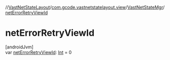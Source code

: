 //[VastNetStateLayout](../../../index.md)/[com.gcode.vastnetstatelayout.view](../index.md)/[VastNetStateMgr](index.md)/[netErrorRetryViewId](net-error-retry-view-id.md)

# netErrorRetryViewId

[androidJvm]\
var [netErrorRetryViewId](net-error-retry-view-id.md): [Int](https://kotlinlang.org/api/latest/jvm/stdlib/kotlin/-int/index.html) = 0
